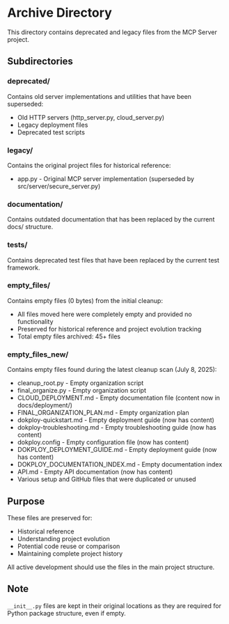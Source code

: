 # Archive Directory

This directory contains deprecated and legacy files from the MCP Server project.

## Subdirectories

### deprecated/
Contains old server implementations and utilities that have been superseded:
- Old HTTP servers (http_server.py, cloud_server.py)
- Legacy deployment files
- Deprecated test scripts

### legacy/
Contains the original project files for historical reference:
- app.py - Original MCP server implementation (superseded by src/server/secure_server.py)

### documentation/
Contains outdated documentation that has been replaced by the current docs/ structure.

### tests/
Contains deprecated test files that have been replaced by the current test framework.

### empty_files/
Contains empty files (0 bytes) from the initial cleanup:
- All files moved here were completely empty and provided no functionality
- Preserved for historical reference and project evolution tracking
- Total empty files archived: 45+ files

### empty_files_new/
Contains empty files found during the latest cleanup scan (July 8, 2025):
- cleanup_root.py - Empty organization script
- final_organize.py - Empty organization script  
- CLOUD_DEPLOYMENT.md - Empty documentation file (content now in docs/deployment/)
- FINAL_ORGANIZATION_PLAN.md - Empty organization plan
- dokploy-quickstart.md - Empty deployment guide (now has content)
- dokploy-troubleshooting.md - Empty troubleshooting guide (now has content)
- dokploy.config - Empty configuration file (now has content)
- DOKPLOY_DEPLOYMENT_GUIDE.md - Empty deployment guide (now has content)
- DOKPLOY_DOCUMENTATION_INDEX.md - Empty documentation index
- API.md - Empty API documentation (now has content)
- Various setup and GitHub files that were duplicated or unused

## Purpose

These files are preserved for:
- Historical reference
- Understanding project evolution
- Potential code reuse or comparison
- Maintaining complete project history

All active development should use the files in the main project structure.

## Note

`__init__.py` files are kept in their original locations as they are required for Python package structure, even if empty.